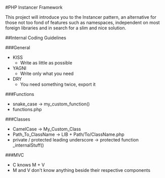 #PHP Instancer Framework

This project will introduce you to the Instancer pattern, an alternative for those not
too fond of features such as namespaces, independent on most foreign libraries and in
search for a slim and nice solution.

##Internal Coding Guidelines

###General
- KISS
    - Write as little as possible
- YAGNI
    - Write only what you need
- DRY
    - You need something twice, export it

###Functions
- snake_case &rarr; my_custom_function()
- functions.php

###Classes
- CamelCase &rarr; My_Custom_Class
- Path_To_ClassName -> LIB + Path/To/ClassName.php
- private / protected leading underscore &rarr; protected function _internalStuff()

###MVC
- C knows M + V
- M and V don't know anything beside their respective components

